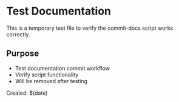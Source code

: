 # Test Documentation

This is a temporary test file to verify the commit-docs script works correctly.

## Purpose
- Test documentation commit workflow
- Verify script functionality
- Will be removed after testing

Created: $(date)